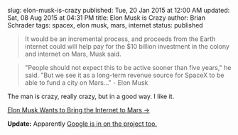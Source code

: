 slug: elon-musk-is-crazy
published: Tue, 20 Jan 2015 at 12:00 AM
updated: Sat, 08 Aug 2015 at 04:31 PM
title: Elon Musk is Crazy
author: Brian Schrader
tags: spacex, elon musk, mars, internet
status: published

> It would be an incremental process, and proceeds from the Earth internet could will help pay for the $10 billion investment in the colony and internet on Mars, Musk said. 

> "People should not expect this to be active sooner than five years," he said. "But we see it as a long-term revenue source for SpaceX to be able to fund a city on Mars..." - Elon Musk

The man is crazy, really crazy, but in a good way. I like it.

[Elon Musk Wants to Bring the Internet to Mars &#8594;](http://www.universetoday.com/118347/elon-musk-wants-to-bring-the-internet-to-mars/)

**Update:** Apparently [Google is in on the project too.](http://www.rawstory.com/rs/2015/01/elon-musks-spacex-gets-1-billion-in-funding-from-google-and-fidelity/)
